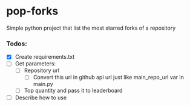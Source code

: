 # pop-forks

Simple python project that list the most starred forks of a repository

### Todos:
 - [x] Create requirements.txt
 - [ ] Get parameters:
   - [ ] Repository url
     - [ ] Convert this url in github api url just like main_repo_url var in main.py
   - [ ] Top quantity and pass it to leaderboard
 - [ ] Describe how to use